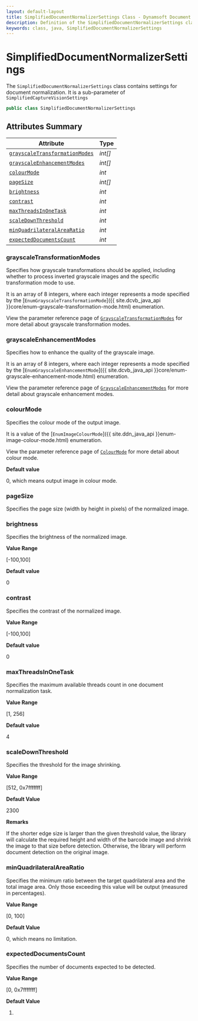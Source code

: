 ```yaml
---
layout: default-layout
title: SimplifiedDocumentNormalizerSettings Class - Dynamsoft Document Normalizer Module Java Edition API Reference
description: Definition of the SimplifiedDocumentNormalizerSettings class in Dynamsoft Document Normalizer Module Java Edition.
keywords: class, java, SimplifiedDocumentNormalizerSettings
---
```


# SimplifiedDocumentNormalizerSettings

The `SimplifiedDocumentNormalizerSettings` class contains settings for document normalization. It is a sub-parameter of `SimplifiedCaptureVisionSettings`

```java
public class SimplifiedDocumentNormalizerSettings
```

## Attributes Summary

| Attribute  | Type |
| --------- | ---- |
| [`grayscaleTransformationModes`](#grayscaletransformationmodes) | *int[]* |
| [`grayscaleEnhancementModes`](#grayscaleenhancementmodes) | *int[]* |
| [`colourMode`](#colourmode) | *int* |
| [`pageSize`](#pagesize) | *int[]* |
| [`brightness`](#brightness) | *int* |
| [`contrast`](#contrast) | *int* |
| [`maxThreadsInOneTask`](#maxthreadsinonetask) | *int* |
| [`scaleDownThreshold`](#scaledownthreshold) | *int* |
| [`minQuadrilateralAreaRatio`](#minquadrilateralarearatio) | *int* |
| [`expectedDocumentsCount`](#expecteddocumentscount) | *int* |

### grayscaleTransformationModes

Specifies how grayscale transformations should be applied, including whether to process inverted grayscale images and the specific transformation mode to use.

It is an array of 8 integers, where each integer represents a mode specified by the [`EnumGrayscaleTransformationMode`]({{ site.dcvb_java_api }}core/enum-grayscale-transformation-mode.html) enumeration.

View the parameter reference page of <a href="{{ site.dcvb_parameters_reference }}image-parameter/grayscale-transformation-modes.html?product=ddn&repoType=core" target="_blank">`GrayscaleTransformationModes`</a> for more detail about grayscale transformation modes.

### grayscaleEnhancementModes

Specifies how to enhance the quality of the grayscale image.

It is an array of 8 integers, where each integer represents a mode specified by the [`EnumGrayscaleEnhancementMode`]({{ site.dcvb_java_api }}core/enum-grayscale-enhancement-mode.html) enumeration.

View the parameter reference page of <a href="{{ site.dcvb_parameters_reference }}image-parameter/grayscale-enhancement-modes.html?product=ddn&repoType=core" target="_blank">`GrayscaleEnhancementModes`</a> for more detail about grayscale enhancement modes.

### colourMode

Specifies the colour mode of the output image.

It is a value of the [`EnumImageColourMode`]({{ site.ddn_java_api }}enum-image-colour-mode.html) enumeration.

View the parameter reference page of <a href="{{ site.dcvb_parameters_reference }}document-normalizer-task-settings/colour-mode.html?product=ddn&repoType=core" target="_blank">`ColourMode`</a> for more detail about colour mode.

**Default value**

0, which means output image in colour mode.

### pageSize

Specifies the page size (width by height in pixels) of the normalized image.

### brightness

Specifies the brightness of the normalized image.

**Value Range**

[-100,100]

**Default value**

0

### contrast

Specifies the contrast of the normalized image.

**Value Range**

[-100,100]

**Default value**

0

### maxThreadsInOneTask

Specifies the maximum available threads count in one document normalization task.

**Value Range**

[1, 256]

**Default value**

4

### scaleDownThreshold

Specifies the threshold for the image shrinking.

**Value Range**

[512, 0x7fffffff]

**Default Value**

2300

**Remarks**

If the shorter edge size is larger than the given threshold value, the library will calculate the required height and width of the barcode image and shrink the image to that size before detection. Otherwise, the library will perform document detection on the original image.

### minQuadrilateralAreaRatio

Specifies the minimum ratio between the target quadrilateral area and the total image area. Only those exceeding this value will be output (measured in percentages).

**Value Range**

[0, 100]

**Default Value**

0, which means no limitation.

### expectedDocumentsCount

Specifies the number of documents expected to be detected.

**Value Range**

[0, 0x7fffffff]

**Default Value**

1.

